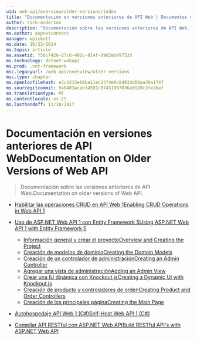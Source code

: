 ```yaml
---
uid: web-api/overview/older-versions/index
title: "Documentación en versiones anteriores de API Web | Documentos de Microsoft"
author: rick-anderson
description: "Documentación sobre las versiones anteriores de API Web."
ms.author: aspnetcontent
manager: wpickett
ms.date: 10/23/2014
ms.topic: article
ms.assetid: f5bc7426-27c6-492c-914f-b9d2eb49753d
ms.technology: dotnet-webapi
ms.prod: .net-framework
msc.legacyurl: /web-api/overview/older-versions
msc.type: chapter
ms.openlocfilehash: e3cb215e60ba11ec23f4e0c8d03dd08aa39a174f
ms.sourcegitcommit: 9a9483aceb34591c97451997036a9120c3fe2baf
ms.translationtype: MT
ms.contentlocale: es-ES
ms.lasthandoff: 11/10/2017
---
```

<a name="documentation-on-older-versions-of-web-api"></a><span data-ttu-id="e28c5-103">Documentación en versiones anteriores de API Web</span><span class="sxs-lookup"><span data-stu-id="e28c5-103">Documentation on Older Versions of Web API</span></span>
====================
> <span data-ttu-id="e28c5-104">Documentación sobre las versiones anteriores de API Web.</span><span class="sxs-lookup"><span data-stu-id="e28c5-104">Documentation on older versions of Web API.</span></span>


- [<span data-ttu-id="e28c5-105">Habilitar las operaciones CRUD en API Web 1</span><span class="sxs-lookup"><span data-stu-id="e28c5-105">Enabling CRUD Operations in Web API 1</span></span>](creating-a-web-api-that-supports-crud-operations.md)
- [<span data-ttu-id="e28c5-106">Uso de ASP.NET Web API 1 con Entity Framework 5</span><span class="sxs-lookup"><span data-stu-id="e28c5-106">Using ASP.NET Web API 1 with Entity Framework 5</span></span>](using-web-api-1-with-entity-framework-5/index.md)

    - [<span data-ttu-id="e28c5-107">Información general y crear el proyecto</span><span class="sxs-lookup"><span data-stu-id="e28c5-107">Overview and Creating the Project</span></span>](using-web-api-1-with-entity-framework-5/using-web-api-with-entity-framework-part-1.md)
    - [<span data-ttu-id="e28c5-108">Creación de modelos de dominio</span><span class="sxs-lookup"><span data-stu-id="e28c5-108">Creating the Domain Models</span></span>](using-web-api-1-with-entity-framework-5/using-web-api-with-entity-framework-part-2.md)
    - [<span data-ttu-id="e28c5-109">Creación de un controlador de administración</span><span class="sxs-lookup"><span data-stu-id="e28c5-109">Creating an Admin Controller</span></span>](using-web-api-1-with-entity-framework-5/using-web-api-with-entity-framework-part-3.md)
    - [<span data-ttu-id="e28c5-110">Agregar una vista de administración</span><span class="sxs-lookup"><span data-stu-id="e28c5-110">Adding an Admin View</span></span>](using-web-api-1-with-entity-framework-5/using-web-api-with-entity-framework-part-4.md)
    - [<span data-ttu-id="e28c5-111">Crear una IU dinámica con Knockout.js</span><span class="sxs-lookup"><span data-stu-id="e28c5-111">Creating a Dynamic UI with Knockout.js</span></span>](using-web-api-1-with-entity-framework-5/using-web-api-with-entity-framework-part-5.md)
    - [<span data-ttu-id="e28c5-112">Creación de producto y controladores de orden</span><span class="sxs-lookup"><span data-stu-id="e28c5-112">Creating Product and Order Controllers</span></span>](using-web-api-1-with-entity-framework-5/using-web-api-with-entity-framework-part-6.md)
    - [<span data-ttu-id="e28c5-113">Creación de los principales página</span><span class="sxs-lookup"><span data-stu-id="e28c5-113">Creating the Main Page</span></span>](using-web-api-1-with-entity-framework-5/using-web-api-with-entity-framework-part-7.md)
- [<span data-ttu-id="e28c5-114">Autohospedaje API Web 1 (C#)</span><span class="sxs-lookup"><span data-stu-id="e28c5-114">Self-Host Web API 1 (C#)</span></span>](self-host-a-web-api.md)
- [<span data-ttu-id="e28c5-115">Compilar API RESTful con ASP.NET Web API</span><span class="sxs-lookup"><span data-stu-id="e28c5-115">Build RESTful API's with ASP.NET Web API</span></span>](build-restful-apis-with-aspnet-web-api.md)
